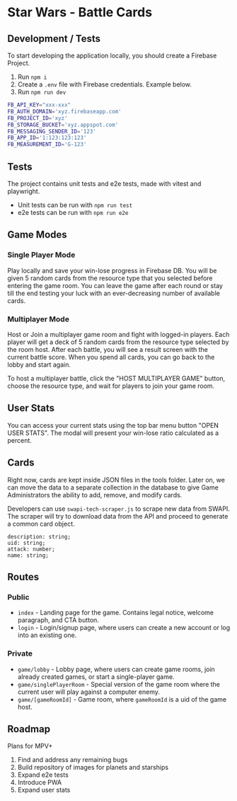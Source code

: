 # Star Wars - Battle Cards

## Development / Tests

To start developing the application locally, you should create a Firebase Project.

1. Run `npm i`
2. Create a `.env` file with Firebase credentials. Example below.
3. Run `npm run dev`

```bash
FB_API_KEY="xxx-xxx"
FB_AUTH_DOMAIN='xyz.firebaseapp.com'
FB_PROJECT_ID='xyz'
FB_STORAGE_BUCKET='xyz.appspot.com'
FB_MESSAGING_SENDER_ID='123'
FB_APP_ID='1:123:123:123'
FB_MEASUREMENT_ID='G-123'
```

## Tests

The project contains unit tests and e2e tests, made with vitest and playwright.

- Unit tests can be run with `npm run test`
- e2e tests can be run with `npm run e2e`

## Game Modes

### Single Player Mode

Play locally and save your win-lose progress in Firebase DB. You will be given 5 random cards from the resource type that you selected before entering the game room. You can leave the game after each round or stay till the end testing your luck with an ever-decreasing number of available cards.

### Multiplayer Mode

Host or Join a multiplayer game room and fight with logged-in players. Each player will get a deck of 5 random cards from the resource type selected by the room host. After each battle, you will see a result screen with the current battle score. When you spend all cards, you can go back to the lobby and start again.

To host a multiplayer battle, click the "HOST MULTIPLAYER GAME" button, choose the resource type, and wait for players to join your game room.

## User Stats

You can access your current stats using the top bar menu button "OPEN USER STATS". The modal will present your win-lose ratio calculated as a percent.

## Cards

Right now, cards are kept inside JSON files in the tools folder. Later on, we can move the data to a separate collection in the database to give Game Administrators the ability to add, remove, and modify cards.

Developers can use `swapi-tech-scraper.js` to scrape new data from SWAPI. The scraper will try to download data from the API and proceed to generate a common card object.

```
description: string;
uid: string;
attack: number;
name: string;
```
## Routes

### Public

- `index` - Landing page for the game. Contains legal notice, welcome paragraph, and CTA button.
- `login` - Login/signup page, where users can create a new account or log into an existing one.

### Private

- `game/lobby` - Lobby page, where users can create game rooms, join already created games, or start a single-player game.
- `game/singlePlayerRoom` - Special version of the game room where the current user will play against a computer enemy.
- `game/[gameRoomId]` - Game room, where `gameRoomId` is a uid of the game host.

## Roadmap

Plans for MPV+

1. Find and address any remaining bugs
2. Build repository of images for planets and starships
3. Expand e2e tests
4. Introduce PWA
5. Expand user stats